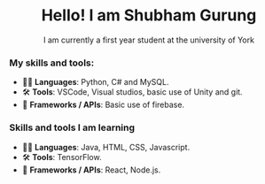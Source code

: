<h1 align = "center"> Hello! I am Shubham Gurung </h1>

<p align = "center"> 
I am currently a first year student at the university of York
</p>

### My skills and tools:
- 👨‍💻 **Languages**: Python, C# and MySQL.
- 🛠️ **Tools**: VSCode, Visual studios, basic use of Unity and git.
- 🚀 **Frameworks / APIs**: Basic use of firebase.

### Skills and tools I am learning
- 👨‍💻 **Languages**: Java, HTML, CSS, Javascript.
- 🛠️ **Tools**: TensorFlow.
- 🚀 **Frameworks / APIs**: React, Node.js.
